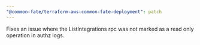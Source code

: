 ```yaml
---
"@common-fate/terraform-aws-common-fate-deployment": patch
---
```


Fixes an issue where the ListIntegrations rpc was not marked as a read only operation in authz logs.

